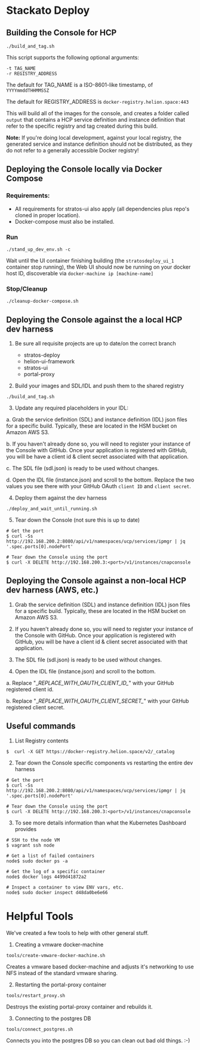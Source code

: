 # Stackato Deploy

## Building the Console for HCP

```
./build_and_tag.sh
```

This script supports the following optional arguments:

```
-t TAG_NAME
-r REGISTRY_ADDRESS
```

The default for TAG_NAME is a ISO-8601-like timestamp, of `YYYYmmddTHHMMSSZ`

The default for REGISTRY_ADDRESS is `docker-registry.helion.space:443`

This will build all of the images for the console, and creates a folder called `output` that contains a HCP service definition and instance definition that refer to the specific registry and tag created during this build.

**Note:** If you're doing local development, against your local registry, the generated service and instance definition should not be distributed, as they do not refer to a generally accessible Docker registry!

## Deploying the Console locally via Docker Compose

### Requirements:
- All requirements for stratos-ui also apply (all dependencies plus repo's cloned in proper location).
- Docker-compose must also be installed.


### Run

```
./stand_up_dev_env.sh -c
```
Wait until the UI container finishing building (the `stratosdeploy_ui_1` container stop running), the Web UI should now be running on your docker host ID, discoverable via `docker-machine ip [machine-name]`

### Stop/Cleanup

```
./cleanup-docker-compose.sh
```

## Deploying the Console against the a local HCP dev harness

1. Be sure all requisite projects are up to date/on the correct branch
    - stratos-deploy
    - helion-ui-framework
    - stratos-ui
    - portal-proxy

2. Build your images and SDL/IDL and push them to the shared registry

  ```
  ./build_and_tag.sh
  ```

3. Update any required placeholders in your IDL:

  a. Grab the service definition (SDL) and instance definition (IDL) json files for a specific build. Typically, these are located in the HSM bucket on Amazon AWS S3.

  b. If you haven't already done so, you will need to register your instance of the Console with GitHub.  Once your application is registered with GitHub, you will be have a client id & client secret associated with that application.

  c. The SDL file (sdl.json) is ready to be used without changes.

  d. Open the IDL file (instance.json) and scroll to the bottom. Replace the two values you see there with your GitHub OAuth `client ID` and `client secret`.

4. Deploy them against the dev harness

  ```
  ./deploy_and_wait_until_running.sh
  ```

5. Tear down the Console (not sure this is up to date)

  ```
  # Get the port
  $ curl -Ss http://192.168.200.2:8080/api/v1/namespaces/ucp/services/ipmgr | jq '.spec.ports[0].nodePort'

  # Tear down the Console using the port
  $ curl -X DELETE http://192.168.200.3:<port>/v1/instances/cnapconsole
  ```

## Deploying the Console against a non-local HCP dev harness (AWS, etc.)

1. Grab the service definition (SDL) and instance definition (IDL) json files for a specific build. Typically, these are located in the HSM bucket on Amazon AWS S3.

2. If you haven't already done so, you will need to register your instance of the Console with GitHub.  Once your application is registered with GitHub, you will be have a client id & client secret associated with that application.

3. The SDL file (sdl.json) is ready to be used without changes.

4. Open the IDL file (instance.json) and scroll to the bottom.

  a. Replace "\__REPLACE_WITH_OAUTH_CLIENT_ID\__" with your GitHub registered client id.

  b. Replace "\__REPLACE_WITH_OAUTH_CLIENT_SECRET\__" with your GitHub registered client secret.

## Useful commands

1. List Registry contents

  ```
  $  curl -X GET https://docker-registry.helion.space/v2/_catalog
  ```

2. Tear down the Console specific components vs restarting the entire dev harness

  ```
  # Get the port
  $ curl -Ss http://192.168.200.2:8080/api/v1/namespaces/ucp/services/ipmgr | jq '.spec.ports[0].nodePort'

  # Tear down the Console using the port
  $ curl -X DELETE http://192.168.200.3:<port>/v1/instances/cnapconsole
  ```

3. To see more details information than what the Kubernetes Dashboard provides

  ```
  # SSH to the node VM
  $ vagrant ssh node

  # Get a list of failed containers
  node$ sudo docker ps -a

  # Get the log of a specific container
  node$ docker logs 4499d41872a2

  # Inspect a container to view ENV vars, etc.
  node$ sudo docker inspect d48da0be6e66
  ```

# Helpful Tools

We've created a few tools to help with other general stuff.

1. Creating a vmware docker-machine

  ```
  tools/create-vmware-docker-machine.sh
  ```

  Creates a vmware based docker-machine and adjusts it's networking to use NFS instead of the standard vmware sharing.

2. Restarting the portal-proxy container

  ```
  tools/restart_proxy.sh
  ```

  Destroys the existing portal-proxy container and rebuilds it.

3. Connecting to the postgres DB

  ```
  tools/connect_postgres.sh
  ```

  Connects you into the postgres DB so you can clean out bad old things.  :-)

